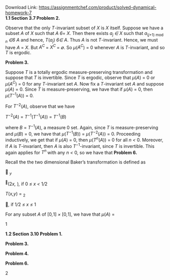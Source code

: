 Download Link: https://assignmentchef.com/product/solved-dynamical-homework-7
<br>
<strong>1.1      Section 3.7 Problem 2.</strong>

Observe that the only <em>T</em>-invariant subset of <em>X </em>is <em>X </em>itself. Suppose we have a subset <em>A </em>of <em>X </em>such that <em>A 6</em>= <em>X</em>. Then there exists <em>a<sub>j </sub>∈ X </em>such that <em>a</em><sub>(<em>j</em>+1) mod <em>n </em></sub><em>∈6 A </em>and hence, <em>T</em>(<em>a<sub>j</sub></em>) <em>6∈ A</em>. Thus <em>A </em>is not <em>T</em>-invariant. Hence, we must have <em>A </em>= <em>X</em>. But <em>A<sup>C </sup></em>= <em>X<sup>C </sup></em>= <em>∅</em>. So <em>µ</em>(<em>A<sup>C</sup></em>) = 0 whenever <em>A </em>is <em>T</em>-invariant, and so <em>T </em>is ergodic.

<strong>Problem 3.</strong>

Suppose <em>T </em>is a totally ergodic measure-preserving transformation and suppose that <em>T </em>is invertible. Since <em>T </em>is ergodic, observe that <em>µ</em>(<em>A</em>) = 0 or <em>µ</em>(<em>A<sup>C</sup></em>) = 0 for any <em>T</em>-invariant set <em>A</em>. Now fix a <em>T</em>-invariant set <em>A </em>and suppose <em>µ</em>(<em>A</em>) = 0. Since <em>T </em>is measure-preserving, we have that if <em>µ</em>(<em>A</em>) = 0, then <em>µ</em>(<em>T<sup>−</sup></em><sup>1</sup>(<em>A</em>)) = 0.

For <em>T<sup>−</sup></em><sup>2</sup>(<em>A</em>), observe that we have

<em>T<sup>−</sup></em><sup>2</sup>(<em>A</em>) = <em>T<sup>−</sup></em><sup>1</sup>(<em>T<sup>−</sup></em><sup>1</sup>(<em>A</em>)) = <em>T<sup>−</sup></em><sup>1</sup>(<em>B</em>)

where <em>B </em>= <em>T<sup>−</sup></em><sup>1</sup>(<em>A</em>), a measure 0 set. Again, since <em>T </em>is measure-preserving and <em>µ</em>(<em>B</em>) = 0, we have that <em>µ</em>(<em>T<sup>−</sup></em><sup>1</sup>(<em>B</em>)) = <em>µ</em>(<em>T<sup>−</sup></em><sup>2</sup>(<em>A</em>)) = 0. Proceeding inductively, we get that if <em>µ</em>(<em>A</em>) = 0, then <em>µ</em>(<em>T<sup>n</sup></em>(<em>A</em>)) = 0 for all <em>n &lt; </em>0. Moreover, if <em>A </em>is <em>T</em>-invariant, then <em>A </em>is also <em>T<sup>−</sup></em><sup>1</sup>-invariant, since <em>T </em>is invertible. This again applies for <em>T<sup>n </sup></em>with any <em>n &lt; </em>0, so we have that <strong>Problem 6.</strong>

Recall the the two dimensional Baker’s transformation is defined as

 <em><u><sub>y</sub></u></em>

<sup></sup>(2<em>x, </em>)<em>,        </em>if 0 <em>≤ x &lt; </em>1<em>/</em>2

<em>T</em>(<em>x,y</em>) =              <sub>2</sub>

<em>,      </em>if 1<em>/</em>2 <em>≤ x ≤ </em>1

For any subset <em>A </em>of [0<em>,</em>1] <em>× </em>[0<em>,</em>1], we have that <em>µ</em>(<em>A</em>) =

1

<strong>1.2      Section 3.10 Problem 1.</strong>

<strong>Problem 3.</strong>

<strong>Problem 4.</strong>

<strong>Problem 6.</strong>

2
